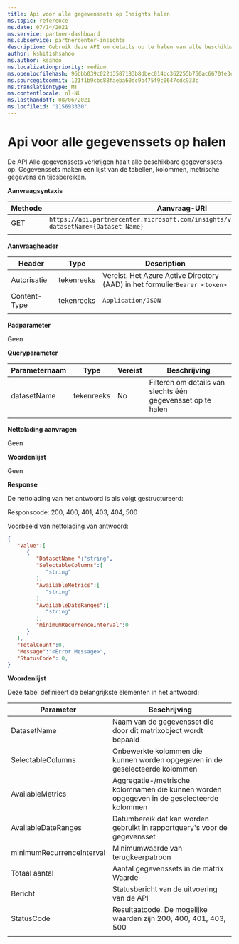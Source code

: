 ```yaml
---
title: Api voor alle gegevenssets op Insights halen
ms.topic: reference
ms.date: 07/14/2021
ms.service: partner-dashboard
ms.subservice: partnercenter-insights
description: Gebruik deze API om details op te halen van alle beschikbare gegevenssets in Partner Center inzichten.
author: kshitishsahoo
ms.author: ksahoo
ms.localizationpriority: medium
ms.openlocfilehash: 96bbb039c022d3587183b8dbec014bc362255b750ac6670fe3c1906629b7e291
ms.sourcegitcommit: 121f1b9cbd88faeba60dc9b475f9c0647cdc933c
ms.translationtype: MT
ms.contentlocale: nl-NL
ms.lasthandoff: 08/06/2021
ms.locfileid: "115693330"
---
```

# <a name="get-all-datasets-api"></a>Api voor alle gegevenssets op halen

De API Alle gegevenssets verkrijgen haalt alle beschikbare gegevenssets op. Gegevenssets maken een lijst van de tabellen, kolommen, metrische gegevens en tijdsbereiken.

**Aanvraagsyntaxis**

|    Methode    |    Aanvraag-URI    |
|    ----    |    ----    |
|    GET    |    `https://api.partnercenter.microsoft.com/insights/v1/mpn/ScheduledDataset?datasetName={Dataset Name}`     |
|        |        |

**Aanvraagheader**

|    Header    |    Type    |    Description    |
|    ----    |    ----    |    ----    |
|    Autorisatie    |    tekenreeks    |    Vereist. Het Azure Active Directory (AAD) in het formulier`Bearer <token>`    |
|    Content-Type    |    tekenreeks    |    `Application/JSON`    |
|        |        |        |

**Padparameter**

Geen

**Queryparameter**

|    Parameternaam    |    Type    |    Vereist    |    Beschrijving    |
|    ----    |    ----    |    ----    |    ----    |
|    datasetName    |    tekenreeks    |    No    |    Filteren om details van slechts één gegevensset op te halen    |
|        |        |        |        |

**Nettolading aanvragen**

Geen

**Woordenlijst**

Geen

**Response**

De nettolading van het antwoord is als volgt gestructureerd:

Responscode: 200, 400, 401, 403, 404, 500

Voorbeeld van nettolading van antwoord:

```json
{ 
   "Value":[ 
      { 
         "DatasetName ":"string", 
         "SelectableColumns":[ 
            "string" 
         ], 
         "AvailableMetrics":[ 
            "string" 
         ], 
         "AvailableDateRanges":[ 
            "string" 
         ], 
         "minimumRecurrenceInterval":0 
      } 
   ], 
   "TotalCount":0, 
   "Message":"<Error Message>", 
   "StatusCode": 0, 
} 
```

**Woordenlijst**

Deze tabel definieert de belangrijkste elementen in het antwoord:

|    Parameter    |    Beschrijving    |
|    ----    |    ----    |
|    DatasetName     |    Naam van de gegevensset die door dit matrixobject wordt bepaald     |
|    SelectableColumns     |    Onbewerkte kolommen die kunnen worden opgegeven in de geselecteerde kolommen     |
|    AvailableMetrics     |    Aggregatie-/metrische kolomnamen die kunnen worden opgegeven in de geselecteerde kolommen     |
|    AvailableDateRanges     |    Datumbereik dat kan worden gebruikt in rapportquery's voor de gegevensset     |
|    minimumRecurrenceInterval     |    Minimumwaarde van terugkeerpatroon     |
|    Totaal aantal     |    Aantal gegevenssets in de matrix Waarde     |
|    Bericht     |    Statusbericht van de uitvoering van de API     |
|    StatusCode     |    Resultaatcode. De mogelijke waarden zijn 200, 400, 401, 403, 500     |
|        |        |
